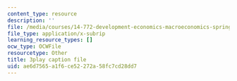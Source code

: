 ```yaml
---
content_type: resource
description: ''
file: /media/courses/14-772-development-economics-macroeconomics-spring-2013/ae6d7565a1f6ce52272a58fc7cd28dd7_M7zTtKAbRn4.srt
file_type: application/x-subrip
learning_resource_types: []
ocw_type: OCWFile
resourcetype: Other
title: 3play caption file
uid: ae6d7565-a1f6-ce52-272a-58fc7cd28dd7
---
```

